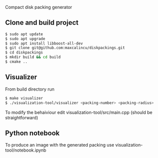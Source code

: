 Compact disk packing generator

## Clone and build project
```bash
$ sudo apt update
$ sudo apt upgrade
$ sudo apt install libboost-all-dev
$ git clone git@github.com:maxcalincu/diskpackings.git
$ cd diskpackings
$ mkdir build && cd build
$ cmake ..
```

## Visualizer
From build directory run
```bash
$ make visualizer
$ ./visualization-tool/visualizer <packing-number> <packing-radius>
```
To modify the behaiviour edit visualization-tool/src/main.cpp (should be straightforward)

## Python notebook
To produce an image with the generated packing use visualization-tool/notebook.ipynb